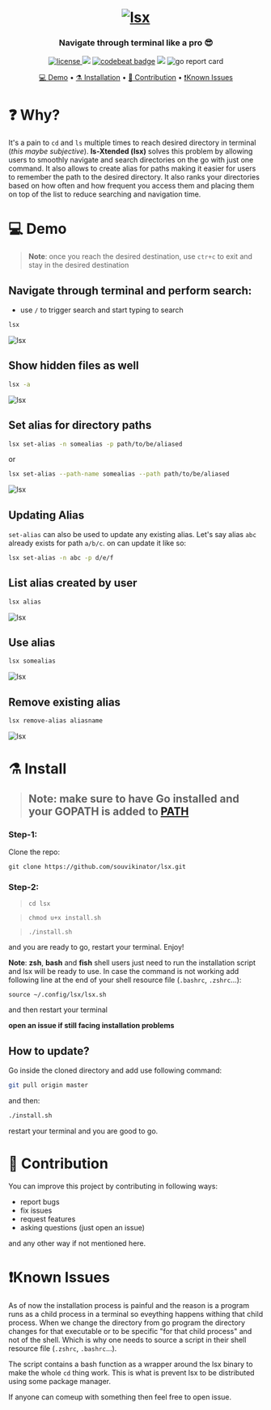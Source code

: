 <h1 align="center">
  <br>
<a href="https://github.com/souvikinator/lsx"><img src="https://github.com/souvikinator/lsx/raw/master/assets/lsx-logo.png" alt="lsx"></a>
<br>

</h1>

<h3 align="center">Navigate through terminal like a pro 😎</h3>
<p align="center">
  <a href="https://opensource.org/licenses/">
    <img src="https://img.shields.io/badge/licence-MIT-brightgreen"
         alt="license">
  </a>
  <a href="https://github.com/souvikinator/lsx/issues"><img src="https://img.shields.io/github/issues/souvikinator/lsx"></a>
<a href="https://codebeat.co/projects/github-com-souvikinator-lsx-master"><img alt="codebeat badge" src="https://codebeat.co/badges/08315931-e796-4828-bfb0-18b6750d6f2a" /></a>
  <img src="https://img.shields.io/badge/made%20with-Go-blue">
  <img src="https://goreportcard.com/badge/github.com/souvikinator/lsx" alt="go report card" />
</p>

<p align="center">
	<a href="#-Demo">💻 Demo</a> •
  <a href="#%EF%B8%8F-install">⚗️ Installation</a> •
	<a href="#-contribution">🐜 Contribution</a> •
	<a href="#known-issues"> ❗Known Issues </a>
</p>

# ❓ Why?

It's a pain to `cd` and `ls` multiple times to reach desired directory in terminal (_this maybe subjective_). **ls-Xtended (lsx)** solves this problem by allowing users to smoothly navigate and search directories on the go with just one command. It also allows to create alias for paths making it easier for users to remember the path to the desired directory. It also ranks your directories based on how often and how frequent you access them and placing them on top of the list to reduce searching and navigation time.

# 💻 Demo

> **Note**: once you reach the desired destination, use `ctr+c` to exit and stay in the desired destination

## Navigate through terminal and perform search:

- use `/` to trigger search and start typing to search

```bash
lsx
```

![lsx](https://github.com/souvikinator/lsx/blob/master/assets/demo.gif)

## Show hidden files as well

```bash
lsx -a
```

![lsx](https://github.com/souvikinator/lsx/blob/master/assets/all-mode.gif)

## Set **alias** for directory paths

```bash
lsx set-alias -n somealias -p path/to/be/aliased
```

or

```bash
lsx set-alias --path-name somealias --path path/to/be/aliased
```

![lsx](https://github.com/souvikinator/lsx/blob/master/assets/set-alias.gif)

## Updating Alias

`set-alias` can also be used to update any existing alias. Let's say alias `abc` already exists for path `a/b/c`. on can update it like so:

```bash
lsx set-alias -n abc -p d/e/f
```

## List **alias** created by user

```bash
lsx alias
```

![lsx](https://github.com/souvikinator/lsx/blob/master/assets/list-alias.gif)

## Use **alias**

```bash
lsx somealias
```

![lsx](https://github.com/souvikinator/lsx/raw/master/assets/use-alias.gif)

## Remove existing **alias**

```bash
lsx remove-alias aliasname
```

![lsx](https://github.com/souvikinator/lsx/blob/master/assets/remove-alias.gif)

# ⚗️ Install

> ## **Note**: make sure to have Go installed and your GOPATH is added to [PATH](https://stackoverflow.com/questions/21001387/how-do-i-set-the-gopath-environment-variable-on-ubuntu-what-file-must-i-edit)

### Step-1:

Clone the repo:

`git clone https://github.com/souvikinator/lsx.git`

### Step-2:

> `cd lsx`

> `chmod u+x install.sh`

> `./install.sh`

and you are ready to go, restart your terminal. Enjoy!

**Note**: **zsh**, **bash** and **fish** shell users just need to run the installation script and lsx will be ready to use. In case the command is not working add following line at the end of your shell resource file (`.bashrc`, `.zshrc`...):

`source ~/.config/lsx/lsx.sh`

and then restart your terminal

**open an issue if still facing installation problems**

## How to update?

Go inside the cloned directory and add use following command:

```bash
git pull origin master
```

and then:

```bash
./install.sh
```

restart your terminal and you are good to go.

# 🐜 Contribution

You can improve this project by contributing in following ways:

- report bugs
- fix issues
- request features
- asking questions (just open an issue)

and any other way if not mentioned here.

# ❗Known Issues

As of now the installation process is painful and the reason is a program runs as a child process in a terminal so eveything happens withing that child process. When we change the directory from go program the directory changes for that executable or to be specific "for that child process" and not of the shell. Which is why one needs to source a script in their shell resource file (`.zshrc`, `.bashrc`...).

The script contains a bash function as a wrapper around the lsx binary to make the whole `cd` thing work. This is what is prevent lsx to be distributed using some package manager.

If anyone can comeup with something then feel free to open issue.

